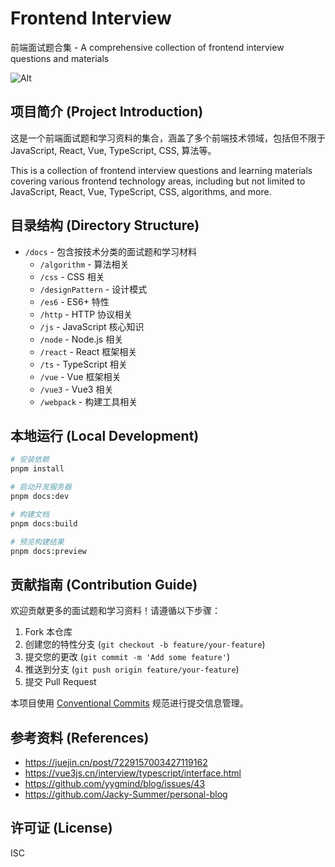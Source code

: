 # Frontend Interview

前端面试题合集 - A comprehensive collection of frontend interview questions and materials

![Alt](https://repobeats.axiom.co/api/embed/3612736b02dbd77fb582d429b550ff2fd417e135.svg "Repobeats analytics image")

## 项目简介 (Project Introduction)

这是一个前端面试题和学习资料的集合，涵盖了多个前端技术领域，包括但不限于 JavaScript, React, Vue, TypeScript, CSS, 算法等。

This is a collection of frontend interview questions and learning materials covering various frontend technology areas, including but not limited to JavaScript, React, Vue, TypeScript, CSS, algorithms, and more.

## 目录结构 (Directory Structure)

- `/docs` - 包含按技术分类的面试题和学习材料
  - `/algorithm` - 算法相关
  - `/css` - CSS 相关
  - `/designPattern` - 设计模式
  - `/es6` - ES6+ 特性
  - `/http` - HTTP 协议相关
  - `/js` - JavaScript 核心知识
  - `/node` - Node.js 相关
  - `/react` - React 框架相关
  - `/ts` - TypeScript 相关
  - `/vue` - Vue 框架相关
  - `/vue3` - Vue3 相关
  - `/webpack` - 构建工具相关

## 本地运行 (Local Development)

```bash
# 安装依赖
pnpm install

# 启动开发服务器
pnpm docs:dev

# 构建文档
pnpm docs:build

# 预览构建结果
pnpm docs:preview
```

## 贡献指南 (Contribution Guide)

欢迎贡献更多的面试题和学习资料！请遵循以下步骤：

1. Fork 本仓库
2. 创建您的特性分支 (`git checkout -b feature/your-feature`)
3. 提交您的更改 (`git commit -m 'Add some feature'`)
4. 推送到分支 (`git push origin feature/your-feature`)
5. 提交 Pull Request

本项目使用 [Conventional Commits](https://www.conventionalcommits.org/) 规范进行提交信息管理。

## 参考资料 (References)

- https://juejin.cn/post/7229157003427119162
- https://vue3js.cn/interview/typescript/interface.html
- https://github.com/yygmind/blog/issues/43
- https://github.com/Jacky-Summer/personal-blog

## 许可证 (License)

ISC